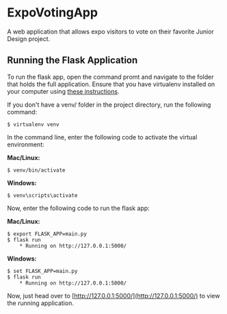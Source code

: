 # ExpoVotingApp
A web application that allows expo visitors to vote on their favorite Junior Design project.

## Running the Flask Application

To run the flask app, open the command promt and navigate to the folder that holds the full application. Ensure that you have virtualenv installed on your computer using [these instructions](http://flask.pocoo.org/docs/0.11/installation/#installation).

If you don't have a venv/ folder in the project directory, run the following command:

    $ virtualenv venv

In the command line, enter the following code to activate the virtual environment:

__**Mac/Linux:**__

    $ venv/bin/activate
   
__**Windows:**__

    $ venv\scripts\activate

Now, enter the following code to run the flask app:

__**Mac/Linux:**__
   
    $ export FLASK_APP=main.py
    $ flask run
        * Running on http://127.0.0.1:5000/
        
__**Windows:**__

    $ set FLASK_APP=main.py
    $ flask run
        * Running on http://127.0.0.1:5000/

Now, just head over to [http://127.0.0.1:5000/](http://127.0.0.1:5000/) to view the running application.
